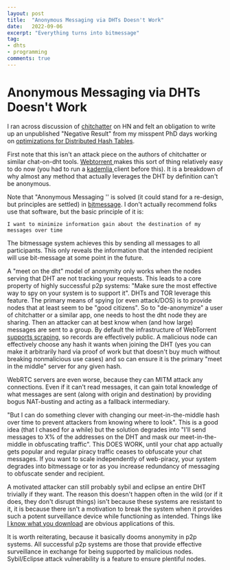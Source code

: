 ```yaml
---
layout: post
title:  "Anonymous Messaging via DHTs Doesn't Work"
date:   2022-09-06
excerpt: "Everything turns into bitmessage"
tag:
- dhts 
- programming
comments: true
---
```



# Anonymous Messaging via DHTs Doesn't Work

I ran across discussion of [chitchatter](https://news.ycombinator.com/item?id=32732158) on HN and felt an obligation to write up an unpublished "Negative Result" from my misspent PhD days working on [optimizations for Distributed Hash Tables](https://scholarworks.gsu.edu/cgi/viewcontent.cgi?article=1108&context=cs_diss).

First note that this isn't an attack piece on the authors of chitchatter or similar chat-on-dht tools. [Webtorrent ](https://github.com/webtorrent/webtorrent)makes this sort of thing relatively easy to do now (you had to run a [kademlia ](https://en.wikipedia.org/wiki/Kademlia)client before this). It is a breakdown of why almost any method that actually leverages the DHT by definition can't be anonymous.

Note that "Anonymous Messaging '' is solved (it could stand for a re-design, but principles are settled) in [bitmessage](https://en.wikipedia.org/wiki/Bitmessage). I don't actually recommend folks use that software, but the basic principle of it is:

```I want to minimize information gain about the destination of my messages over time```

The bitmessage system achieves this by sending all messages to all participants. This only reveals the information that the intended recipient will use bit-message at some point in the future.

A "meet on the dht" model of anonymity only works when the nodes serving that DHT are not tracking your requests. This leads to a core property of highly successful p2p systems: "Make sure the most effective way to spy on your system is to support it". DHTs and TOR leverage this feature. The primary means of spying (or even attack/DOS) is to provide nodes that at least seem to be "good citizens". So to "de-anonymize" a user of chitchatter or a similar app, one needs to host the dht node they are sharing. Then an attacker can at best know when (and how large) messages are sent to a group. By default the infrastructure of WebTorrent [supports scraping](https://wiki.theory.org/BitTorrentSpecification#Tracker_.27scrape.27_Convention), so records are effectively public. A malicious node can effectively choose any hash it wants when joining the DHT (yes you can make it arbitrarily hard via proof of work but that doesn't buy much without breaking nonmalicious use cases) and so can ensure it is the primary "meet in the middle" server for any given hash.

WebRTC servers are even worse, because they can MITM attack any connections. Even if it can't read messages, it can gain total knowledge of what messages are sent (along with origin and destination) by providing bogus NAT-busting and acting as a fallback intermediary.

"But I can do something clever with changing our meet-in-the-middle hash over time to prevent attackers from knowing where to look". This is a good idea (that I chased for a while) but the solution degrades into "I'll send messages to X% of the addresses on the DHT and mask our meet-in-the-middle in obfuscating traffic". This DOES WORK, until your chat app actually gets popular and regular piracy traffic ceases to obfuscate your chat messages. If you want to scale independently of web-piracy, your system degrades into bitmessage or tor as you increase redundancy of messaging to obfuscate sender and recipient.

A motivated attacker can still probably sybil and eclipse an entire DHT trivially if they want. The reason this doesn't happen often in the wild (or if it does, they don't disrupt things) isn't because these systems are resistant to it, it is because there isn't a motivation to break the system when it provides such a potent surveillance device while functioning as intended. Things like [I know what you download](https://iknowwhatyoudownload.com/en/peer/) are obvious applications of this.

It is worth reiterating, because it basically dooms anonymity in p2p systems. All successful p2p systems are those that provide effective surveillance in exchange for being supported by malicious nodes. Sybil/Eclipse attack vulnerability is a feature to ensure plentiful nodes.
